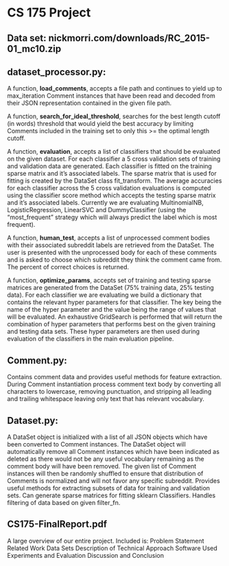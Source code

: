 # CS 175 Project

## Data set: nickmorri.com/downloads/RC_2015-01_mc10.zip

## dataset_processor.py:

A function, **load_comments**, accepts a file path and continues to yield up to max_iteration Comment instances that have
been read and decoded from their JSON representation contained in the given file path.

A function, **search_for_ideal_threshold**, searches for the best length cutoff (in words) threshold that would yield the
best accuracy by limiting Comments included in the training set to only this >= the optimal length cutoff.

A function, **evaluation**, accepts a list of classifiers that should be evaluated on the given dataset.
For each classifier a 5 cross validation sets of training and validation data are generated. Each classifier is fitted
on the training sparse matrix and it’s associated labels. The sparse matrix that is used for fitting is created by the
DataSet class fit_transform. The average accuracies for each classifier across the 5 cross validation evaluations is
computed using the classifier score method which accepts the testing sparse matrix and it’s associated labels.
Currently we are evaluating MultinomialNB, LogisticRegression, LinearSVC and DummyClassifier (using the “most_frequent”
strategy which will always predict the label which is most frequent).

A function, **human_test**, accepts a list of unprocessed comment bodies with their associated subreddit labels are
retrieved from the DataSet. The user is presented with the unprocessed body for each of these comments and is asked to
choose which subreddit they think the comment came from. The percent of correct choices is returned.

A function, **optimize_params**, accepts set of training and testing sparse matrices are generated from the DataSet
(75% training data, 25% testing data). For each classifier we are evaluating we build a dictionary that contains the
relevant hyper parameters for that classifier. The key being the name of the hyper parameter and the value being the
range of values that will be evaluated. An exhaustive GridSearch is performed that will return the combination of
hyper parameters that performs best on the given training and testing data sets. These hyper parameters are then used
during evaluation of the classifiers in the main evaluation pipeline.


## Comment.py:

Contains comment data and provides useful methods for feature extraction. During Comment instantiation process
comment text body by converting all characters to lowercase, removing punctuation, and stripping all leading and
trailing whitespace leaving only text that has relevant vocabulary.


## Dataset.py:

A DataSet object is initialized with a list of all JSON objects which have been converted to Comment instances.
The DataSet object will automatically remove all Comment instances which have been indicated as deleted as there would
not be any useful vocabulary remaining as the comment body will have been removed. The given list of Comment instances
will then be randomly shuffled to ensure that distribution of Comments is normalized and will not favor any specific
subreddit. Provides useful methods for extracting subsets of data for training and validation sets. Can generate
sparse matrices for fitting sklearn Classifiers. Handles filtering of data based on given filter_fn.



## CS175-FinalReport.pdf
A large overview of our entire project. Included is:
Problem Statement
Related Work
Data Sets
Description of Technical Approach
Software Used
Experiments and Evaluation
Discussion and Conclusion
